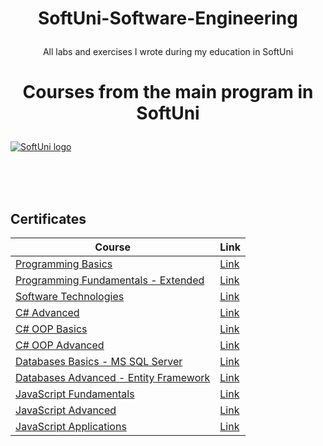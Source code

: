 # <p align="center"> SoftUni-Software-Engineering <p>
<p align="center">All labs and exercises I wrote during my education in SoftUni <p>

# <p align="center"> Courses from the main program in SoftUni <p>

<a href="https://softuni.bg/trainings/courses" rel="Courses">  ![SoftUni logo][logo] <a/>

[logo]: http://innovationstarterbox.bg/wp-content/uploads/2016/05/Softuni_logo_trasparent.png "Logo Title Text 2"

<br/>
<br/>
<br/>

<h2> Certificates </h2>

|**Course**|**Link**| 
|---|---|
|<a href="https://softuni.bg/trainings/1658/programming-basics-with-c-sharp-april-2017" > Programming Basics </a>   | <a href="https://softuni.bg/certificates/details/20812/9d235c49"> Link</a> |
|<a href="https://softuni.bg/trainings/1786/programming-fundamentals-january-2018"> Programming Fundamentals - Extended  </a>| <a href="https://softuni.bg/certificates/details/54421/517916e7"> Link</a> |
|<a href="https://softuni.bg/trainings/1714/software-technologies-october-2017"> Software Technologies  </a> | <a href="https://softuni.bg/certificates/details/50778/b10e0859"> Link</a> |
|<a href="https://softuni.bg/trainings/1841/csharp-advanced-january-2018"> C# Advanced </a> | <a href="https://softuni.bg/certificates/details/51431/ad24dfe3"> Link</a> |
|<a href="https://softuni.bg/trainings/1636/c-sharp-oop-basics-june-2017"> C# OOP Basics </a> | <a href="https://softuni.bg/trainings/1842/csharp-oop-basics-february-2018"> Link</a> |
|<a href="https://softuni.bg/courses/csharp-oop-advanced-high-quality-code"> C# OOP Advanced</a> | <a href="https://softuni.bg/certificates/details/23377/34ce688d"> Link</a> |
|<a href="https://softuni.bg/trainings/1747/databases-basics-mssql-server-september-2017/internal"> Databases Basics - MS SQL Server </a> | <a href="https://softuni.bg/certificates/details/23901/477ecc1a"> Link</a> |
|<a href="https://softuni.bg/courses/databases-advanced-entity-framework"> Databases Advanced - Entity Framework </a> | <a href="https://softuni.bg/certificates/details/49703/217cf00f"> Link</a> |
|<a href="https://softuni.bg/trainings/1850/js-fundamentals-january-2018"> JavaScript Fundamentals </a> | <a href="https://softuni.bg/certificates/details/51647/9570106f"> Link</a> |
|<a href="https://softuni.bg/courses/javascript-advanced"> JavaScript Advanced </a> | <a href="https://softuni.bg/certificates/details/53002/2f221978"> Link</a> |
|<a href="https://softuni.bg/courses/javascript-applications"> JavaScript Applications </a> | <a href="https://softuni.bg/certificates/details/54725/d2412db2"> Link</a> |
